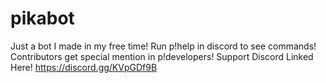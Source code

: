 # pikabot
Just a bot I made in my free time!
Run p!help in discord to see commands!
Contributors get special mention in p!developers!
Support Discord Linked Here! https://discord.gg/KVpGDf9B
